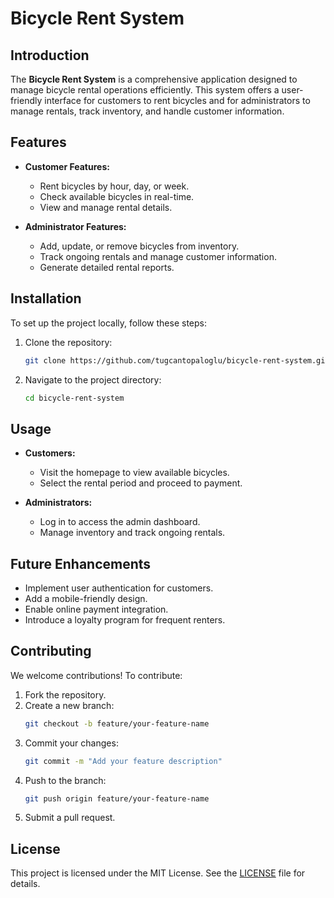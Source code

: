 # Bicycle Rent System

## Introduction
The **Bicycle Rent System** is a comprehensive application designed to manage bicycle rental operations efficiently. This system offers a user-friendly interface for customers to rent bicycles and for administrators to manage rentals, track inventory, and handle customer information.

## Features
- **Customer Features:**
  - Rent bicycles by hour, day, or week.
  - Check available bicycles in real-time.
  - View and manage rental details.

- **Administrator Features:**
  - Add, update, or remove bicycles from inventory.
  - Track ongoing rentals and manage customer information.
  - Generate detailed rental reports.

## Installation
To set up the project locally, follow these steps:

1. Clone the repository:
   ```bash
   git clone https://github.com/tugcantopaloglu/bicycle-rent-system.git
   ```

2. Navigate to the project directory:
   ```bash
   cd bicycle-rent-system
   ```

## Usage
- **Customers:**
  - Visit the homepage to view available bicycles.
  - Select the rental period and proceed to payment.

- **Administrators:**
  - Log in to access the admin dashboard.
  - Manage inventory and track ongoing rentals.

## Future Enhancements
- Implement user authentication for customers.
- Add a mobile-friendly design.
- Enable online payment integration.
- Introduce a loyalty program for frequent renters.

## Contributing
We welcome contributions! To contribute:
1. Fork the repository.
2. Create a new branch:
   ```bash
   git checkout -b feature/your-feature-name
   ```
3. Commit your changes:
   ```bash
   git commit -m "Add your feature description"
   ```
4. Push to the branch:
   ```bash
   git push origin feature/your-feature-name
   ```
5. Submit a pull request.

## License
This project is licensed under the MIT License. See the [LICENSE](LICENSE) file for details.
